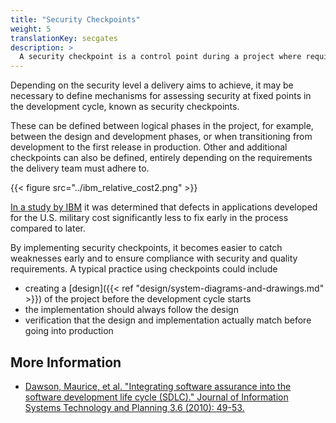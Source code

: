 ```yaml
---
title: "Security Checkpoints"
weight: 5
translationKey: secgates
description: >
  A security checkpoint is a control point during a project where requirements must be met before proceeding.
---
```


Depending on the security level a delivery aims to achieve, it may be necessary to define mechanisms for assessing security at fixed points in the development cycle, known as security checkpoints.

These can be defined between logical phases in the project, for example, between the design and development phases, or when transitioning from development to the first release in production. Other and additional checkpoints can also be defined, entirely depending on the requirements the delivery team must adhere to.

{{< figure src="../ibm_relative_cost2.png" >}}

[In a study by IBM](https://www.researchgate.net/figure/IBM-System-Science-Institute-Relative-Cost-of-Fixing-Defects_fig1_255965523) it was determined that defects in applications developed for the U.S. military cost significantly less to fix early in the process compared to later.  

By implementing security checkpoints, it becomes easier to catch weaknesses early and to ensure compliance with security and quality requirements. A typical practice using checkpoints could include
* creating a [design]({{< ref "design/system-diagrams-and-drawings.md" >}}) of the project before the development cycle starts
* the implementation should always follow the design
* verification that the design and implementation actually match before going into production

## More Information
* [Dawson, Maurice, et al. "Integrating software assurance into the software development life cycle (SDLC)." Journal of Information Systems Technology and Planning 3.6 (2010): 49-53.](https://d1wqtxts1xzle7.cloudfront.net/43105461/fulltext_stamped-libre.pdf?1456510133=&response-content-disposition=inline%3B+filename%3DIntegrating_Software_Assurance_into_the.pdf&Expires=1719440984&Signature=eH8UCTexOuHmFfCL~FAtaw4tuESm5nRoKrrlOAt~UqP2Od6V7lis-gvCNcmZtLIJYpAQ1LaznsUPbUDIk39imYfEqHeqk9JpODsYN5T4aF32VM6-RhkhIBYRDHL)
